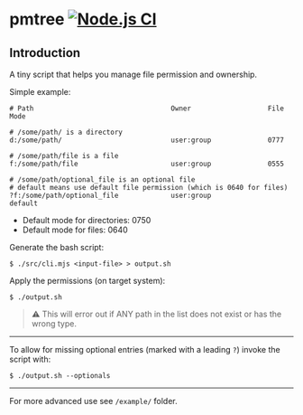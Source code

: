 # pmtree [![Node.js CI](https://github.com/anio-software/pmtree/actions/workflows/test.yaml/badge.svg)](https://github.com/anio-software/pmtree/actions/workflows/test.yaml)

## Introduction

A tiny script that helps you manage file permission and ownership.

Simple example:

```
# Path									Owner					File Mode

# /some/path/ is a directory
d:/some/path/							user:group				0777

# /some/path/file is a file
f:/some/path/file						user:group				0555

# /some/path/optional_file is an optional file
# default means use default file permission (which is 0640 for files)
?f:/some/path/optional_file				user:group				default
```

* Default mode for directories: 0750
* Default mode for files: 0640

Generate the bash script:

`$ ./src/cli.mjs <input-file> > output.sh`

Apply the permissions (on target system):

`$ ./output.sh `

> ⚠️  This will error out if ANY path in the list does not exist or has the wrong type.

---

To allow for missing optional entries (marked with a leading `?`) invoke the script with:

`$ ./output.sh --optionals`

---

For more advanced use see `/example/` folder.
